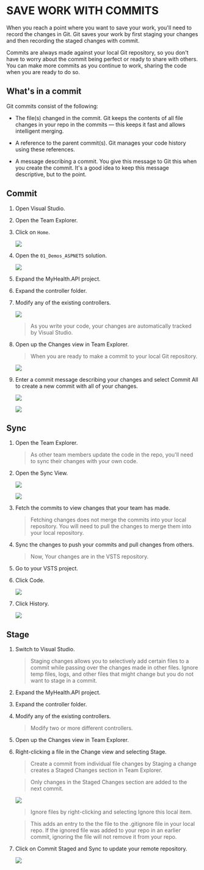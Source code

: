 # SAVE WORK WITH COMMITS 

When you reach a point where you want to save your work, you'll need to record the changes in Git. Git saves your work by first staging your changes and then recording the staged changes with commit.

Commits are always made against your local Git repository, so you don't have to worry about the commit being perfect or ready to share with others. You can make more commits as you continue to work, sharing the code when you are ready to do so.

## What's in a commit

Git commits consist of the following:

- The file(s) changed in the commit. Git keeps the contents of all file changes in your repo in the commits — this keeps it fast and allows intelligent merging.

- A reference to the parent commit(s). Git manages your code history using these references.

- A message describing a commit. You give this message to Git this when you create the commit. It's a good idea to keep this message descriptive, but to the point.

## Commit

1. Open Visual Studio.	

1. Open the Team Explorer.  

1. Click on `Home`.

    ![](img/image3.jpg) 

1. Open the `01_Demos_ASPNET5` solution.

    ![](img/image4.jpg) 

1. Expand the MyHealth.API project.

1. Expand the controller folder.

1. Modify any of the existing controllers.

    ![](img/image5.jpg)

    > As you write your code, your changes are automatically tracked by Visual Studio.   

1. Open up the Changes view in Team Explorer.

    > When you are ready to make a commit to your local Git repository.

    ![](img/image6.jpg)

1. Enter a commit message describing your changes and select Commit All to create a new commit with all of your changes.

    ![](img/image7.jpg)

    ![](img/image8.png)

## Sync

1. Open the Team Explorer.

    > As other team members update the code in the repo, you'll need to sync their changes with your own code.

1. Open the Sync View.

    ![](img/image9.png)

    ![](img/image10.png)

1. Fetch the commits to view changes that your team has made.

    > Fetching changes does not merge the commits into your local repository. You will need to pull the changes to merge them into your local repository.

1. Sync the changes to push your commits and pull changes from others.

    > Now, Your changes are in the VSTS repository.

1.	Go to your VSTS project.

1.	Click Code.	

    ![](img/intro/image17.jpg)

1.	Click History.	

    ![](img/image11.png)

## Stage

1. Switch to Visual Studio.

    > Staging changes allows you to selectively add certain files to a commit while passing over the changes made in other files. Ignore temp files, logs, and other files that might change but you do not want to stage in a commit.

1. Expand the MyHealth.API project.

1. Expand the controller folder.

1. Modify any of the existing controllers.

    > Modify two or more different controllers.

1. Open up the Changes view in Team Explorer.

1. Right-clicking a file in the Change view and selecting Stage.

    > Create a commit from individual file changes by  Staging a change creates a Staged Changes section in Team Explorer. 

    > Only changes in the Staged Changes section are added to the next commit.

    ![](img/image12.png)

    > Ignore files by right-clicking and selecting Ignore this local item. 

    > This adds an entry to the the file to the .gitignore file in your local repo. If the ignored file was added to your repo in an earlier commit, ignoring the file will not remove it from your repo.

1.  Click on Commit Staged and Sync to update your remote repository.

    ![](img/image13.png)
